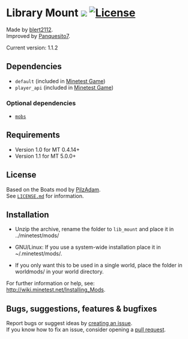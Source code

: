 # Library Mount [![](https://github.com/Panquesito7/lib_mount/workflows/build/badge.svg)](https://github.com/Panquesito7/lib_mount/actions) [![License](https://img.shields.io/badge/license-LGPLv2.1%2B-blue.svg)](https://www.gnu.org/licenses/old-licenses/lgpl-2.1.en.html)

Made by [blert2112](https://github.com/blert2112).\
Improved by [Panquesito7](https://github.com/Panquesito7).

Current version: 1.1.2

## Dependencies
- `default` (included in [Minetest Game](https://github.com/minetest/minetest_game))
- `player_api` (included in [Minetest Game](https://github.com/minetest/minetest_game))

### Optional dependencies
- [`mobs`](https://notabug.org/TenPlus1/mobs_redo)

## Requirements
- Version 1.0 for MT 0.4.14+
- Version 1.1 for MT 5.0.0+

## License
Based on the Boats mod by [PilzAdam](https://github.com/PilzAdam).\
See [`LICENSE.md`](LICENSE.md) for information.

## Installation
- Unzip the archive, rename the folder to `lib_mount` and place it in ../minetest/mods/

- GNU/Linux: If you use a system-wide installation place it in ~/.minetest/mods/.

- If you only want this to be used in a single world, place the folder in worldmods/ in your world directory.

For further information or help, see:\
http://wiki.minetest.net/Installing_Mods.

## Bugs, suggestions, features & bugfixes
Report bugs or suggest ideas by [creating an issue](https://github.com/Panquesito7/lib_mount/issues/new).\
If you know how to fix an issue, consider opening a [pull request](https://github.com/Panquesito7/lib_mount/compare).
